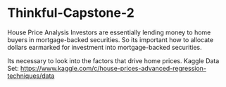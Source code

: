 # Thinkful-Capstone-2
House Price Analysis
Investors are essentially lending money to home buyers in mortgage-backed securities. So its important how to allocate dollars earmarked for investment into mortgage-backed securities. 

Its necessary to look into the factors that drive home prices. 
Kaggle Data Set: https://www.kaggle.com/c/house-prices-advanced-regression-techniques/data


